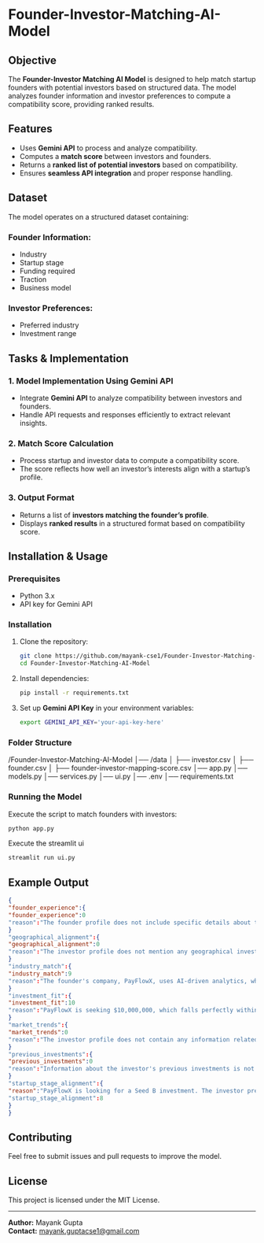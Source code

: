 # Founder-Investor-Matching-AI-Model

## Objective
The **Founder-Investor Matching AI Model** is designed to help match startup founders with potential investors based on structured data. The model analyzes founder information and investor preferences to compute a compatibility score, providing ranked results.

## Features
- Uses **Gemini API** to process and analyze compatibility.
- Computes a **match score** between investors and founders.
- Returns a **ranked list of potential investors** based on compatibility.
- Ensures **seamless API integration** and proper response handling.

## Dataset
The model operates on a structured dataset containing:
### **Founder Information:**
- Industry
- Startup stage
- Funding required
- Traction
- Business model

### **Investor Preferences:**
- Preferred industry
- Investment range

## Tasks & Implementation
### **1. Model Implementation Using Gemini API**
- Integrate **Gemini API** to analyze compatibility between investors and founders.
- Handle API requests and responses efficiently to extract relevant insights.

### **2. Match Score Calculation**
- Process startup and investor data to compute a compatibility score.
- The score reflects how well an investor’s interests align with a startup’s profile.

### **3. Output Format**
- Returns a list of **investors matching the founder’s profile**.
- Displays **ranked results** in a structured format based on compatibility score.

## Installation & Usage
### **Prerequisites**
- Python 3.x
- API key for Gemini API

### **Installation**
1. Clone the repository:
   ```bash
   git clone https://github.com/mayank-cse1/Founder-Investor-Matching-AI-Model.git
   cd Founder-Investor-Matching-AI-Model
   ```
2. Install dependencies:
   ```bash
   pip install -r requirements.txt
   ```
3. Set up **Gemini API Key** in your environment variables:
   ```bash
   export GEMINI_API_KEY='your-api-key-here'
   ```
### Folder Structure
/Founder-Investor-Matching-AI-Model
│── /data
│   ├── investor.csv
│   ├── founder.csv
│   ├── founder-investor-mapping-score.csv
│── app.py
│── models.py
│── services.py
│── ui.py
│── .env
│── requirements.txt

### **Running the Model**
Execute the script to match founders with investors:
```bash
python app.py
```
Execute the streamlit ui
```bash
streamlit run ui.py
```
## Example Output
```json
{
"founder_experience":{
"founder_experience":0
"reason":"The founder profile does not include specific details about the founder's prior experience."
}
"geographical_alignment":{
"geographical_alignment":0
"reason":"The investor profile does not mention any geographical investment preferences."
}
"industry_match":{
"industry_match":9
"reason":"The founder's company, PayFlowX, uses AI-driven analytics, which aligns with the investor's preferred industry of AI/ML and DeepTech."
}
"investment_fit":{
"investment_fit":10
"reason":"PayFlowX is seeking $10,000,000, which falls perfectly within the investor's preferred investment range of $2,000,000 - $10,000,000."
}
"market_trends":{
"market_trends":0
"reason":"The investor profile does not contain any information related to market trends, so this is rated as zero."
}
"previous_investments":{
"previous_investments":0
"reason":"Information about the investor's previous investments is not available, resulting in a zero score for this criterion."
}
"startup_stage_alignment":{
"reason":"PayFlowX is looking for a Seed B investment. The investor prefers Series B and Growth stage investments, showing strong alignment."
"startup_stage_alignment":8
}
}
```

## Contributing
Feel free to submit issues and pull requests to improve the model.

## License
This project is licensed under the MIT License.

---
**Author:** Mayank Gupta  
**Contact:** mayank.guptacse1@gmail.com

